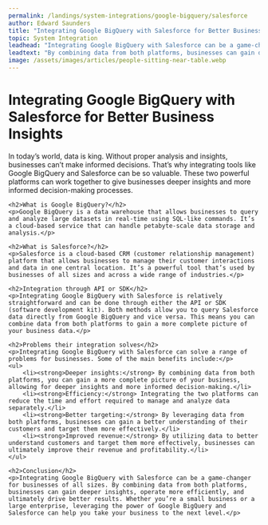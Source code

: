 ```yaml
---
permalink: /landings/system-integrations/google-bigquery/salesforce
author: Edward Saunders
title: "Integrating Google BigQuery with Salesforce for Better Business Insights"
topic: System Integration
leadhead: "Integrating Google BigQuery with Salesforce can be a game-changer for businesses of all sizes"
leadtext: "By combining data from both platforms, businesses can gain deeper insights, operate more efficiently, and ultimately drive better results. Whether you’re a small business or a large enterprise, leveraging the power of Google BigQuery and Salesforce can help you take your business to the next level."
image: /assets/images/articles/people-sitting-near-table.webp
---
```

<div class="arttext">	<h1>Integrating Google BigQuery with Salesforce for Better Business Insights</h1>
	<p>In today’s world, data is king. Without proper analysis and insights, businesses can’t make informed decisions. That’s why integrating tools like Google BigQuery and Salesforce can be so valuable. These two powerful platforms can work together to give businesses deeper insights and more informed decision-making processes.</p>

	<h2>What is Google BigQuery?</h2>
	<p>Google BigQuery is a data warehouse that allows businesses to query and analyze large datasets in real-time using SQL-like commands. It’s a cloud-based service that can handle petabyte-scale data storage and analysis.</p>

	<h2>What is Salesforce?</h2>
	<p>Salesforce is a cloud-based CRM (customer relationship management) platform that allows businesses to manage their customer interactions and data in one central location. It’s a powerful tool that’s used by businesses of all sizes and across a wide range of industries.</p>

	<h2>Integration through API or SDK</h2>
	<p>Integrating Google BigQuery with Salesforce is relatively straightforward and can be done through either the API or SDK (software development kit). Both methods allow you to query Salesforce data directly from Google BigQuery and vice versa. This means you can combine data from both platforms to gain a more complete picture of your business data.</p>

	<h2>Problems their integration solves</h2>
	<p>Integrating Google BigQuery with Salesforce can solve a range of problems for businesses. Some of the main benefits include:</p>
	<ul>
		<li><strong>Deeper insights:</strong> By combining data from both platforms, you can gain a more complete picture of your business, allowing for deeper insights and more informed decision-making.</li>
		<li><strong>Efficiency:</strong> Integrating the two platforms can reduce the time and effort required to manage and analyze data separately.</li>
		<li><strong>Better targeting:</strong> By leveraging data from both platforms, businesses can gain a better understanding of their customers and target them more effectively.</li>
		<li><strong>Improved revenue:</strong> By utilizing data to better understand customers and target them more effectively, businesses can ultimately improve their revenue and profitability.</li>
	</ul>

	<h2>Conclusion</h2>
	<p>Integrating Google BigQuery with Salesforce can be a game-changer for businesses of all sizes. By combining data from both platforms, businesses can gain deeper insights, operate more efficiently, and ultimately drive better results. Whether you’re a small business or a large enterprise, leveraging the power of Google BigQuery and Salesforce can help you take your business to the next level.</p>
</div>
